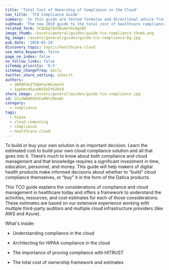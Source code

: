 ```yaml
---
title: 'Total Cost of Ownership of Compliance in the Cloud'
nav_title: 'TCO Compliance Guide'
summary: 'In this guide are tested formulas and directional advice from the compliance and cloud experts at Datica on how to measure and manage the total cost of ownership to achieve compliance in the cloud.'
subhead: 'The new 2019 guide to the total cost of healthcare compliance'
related_form: 5CQGDgTQVU8uAeY4cAg28S
image_thumb: /assets/general/guides/guide-tco-compliance-thumb.png
bg_image: /assets/general/guides/guide-tco-compliance-bg.jpg
pub_date: '2020-01-24'
discovery_topic: topics/healthcare-cloud
use_meta_keywords: false
page_no_index: false
no_follow_links: false
sitemap_priority: '0.5'
sitemap_changefreq: daily
twitter_share_setting: inherit
authors:
  - 2B98PdoITGQAYwcWk2muY4
  - 1gpUmvd6yuOKUIUIY620i0
share_image: /assets/general/guides/guide-tco-compliance.jpg
id: 2niXNAQR924CwM0YcOeo0C
category:
  - compliance
tags:
  - hipaa
  - cloud-computing
  - compliance
  - healthcare-cloud
---
```

To build or buy your own solution is an important decision. Learn the estimated cost to build your own cloud compliance solution and all that goes into it. 
There’s much to know about both compliance and cloud management and that
knowledge requires a significant investment in time, education, personnel, and
money. This guide will help makers of digital health products make informed
decisions about whether to “build” cloud compliance themselves, or “buy” it in
the form of the Datica products.

This TCO guide explains the considerations of compliance and cloud management
in healthcare today and offers a framework to understand the activities,
resources, and cost estimates for each of those considerations. These
estimates are based on our extensive experience working with multiple
third-party auditors and multiple cloud infrastructure providers (like AWS and
Azure).


What's inside:


- Understanding compliance in the cloud 

- Architecting for HIPAA compliance in the cloud

- The importance of proving compliance with HITRUST 

- The total cost of ownership framework and estimates